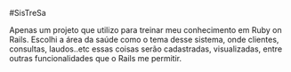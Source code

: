#SisTreSa

Apenas um projeto que utilizo para treinar meu conhecimento em Ruby on Rails. 
Escolhi a área da saúde como o tema desse sistema, onde clientes, consultas, laudos..etc essas coisas serão cadastradas, visualizadas, entre outras funcionalidades que o Rails me permitir.
